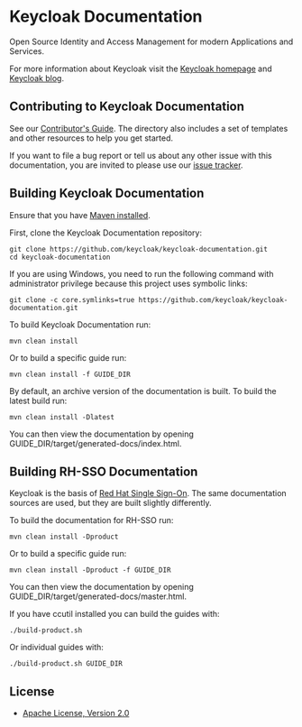 Keycloak Documentation
======================

Open Source Identity and Access Management for modern Applications and Services.

For more information about Keycloak visit the [Keycloak homepage](http://keycloak.org) and [Keycloak blog](http://blog.keycloak.org).


Contributing to Keycloak Documentation
----------------------------------------

See our [Contributor's Guide](internal_resources/contributing.adoc). The directory also includes a set of templates and other resources to help you get started.

If you want to file a bug report or tell us about any other issue with this documentation, you are invited to please use our [issue tracker](https://issues.redhat.com/projects/KEYCLOAK/).


Building Keycloak Documentation
-------------------------------

Ensure that you have [Maven installed](https://maven.apache.org/).

First, clone the Keycloak Documentation repository:

    git clone https://github.com/keycloak/keycloak-documentation.git
    cd keycloak-documentation

If you are using Windows, you need to run the following command with administrator privilege because this project uses symbolic links:

    git clone -c core.symlinks=true https://github.com/keycloak/keycloak-documentation.git

To build Keycloak Documentation run:

    mvn clean install

Or to build a specific guide run:

    mvn clean install -f GUIDE_DIR
    
By default, an archive version of the documentation is built. To build the latest build run:

    mvn clean install -Dlatest

You can then view the documentation by opening GUIDE_DIR/target/generated-docs/index.html.


Building RH-SSO Documentation
-----------------------------

Keycloak is the basis of [Red Hat Single Sign-On](https://access.redhat.com/products/red-hat-single-sign-on). The same documentation sources are used, but they are built slightly differently.

To build the documentation for RH-SSO run:

    mvn clean install -Dproduct

Or to build a specific guide run:

    mvn clean install -Dproduct -f GUIDE_DIR

You can then view the documentation by opening GUIDE_DIR/target/generated-docs/master.html.

If you have ccutil installed you can build the guides with:

    ./build-product.sh

Or individual guides with:

    ./build-product.sh GUIDE_DIR

License
-------

* [Apache License, Version 2.0](https://www.apache.org/licenses/LICENSE-2.0)

